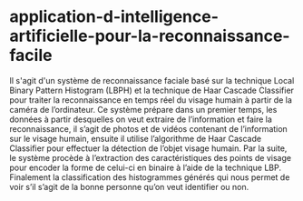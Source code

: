 # application-d-intelligence-artificielle-pour-la-reconnaissance-facile

Il s'agit d'un système de reconnaissance faciale
basé sur la technique Local Binary Pattern Histogram (LBPH) et la technique de
Haar Cascade Classifier pour traiter la reconnaissance en temps réel du visage
humain à partir de la caméra de l’ordinateur. Ce système prépare dans un premier
temps, les données à partir desquelles on veut extraire de l’information et faire la
reconnaissance, il s’agit de photos et de vidéos contenant de l’information sur le
visage humain, ensuite il utilise l’algorithme de Haar Cascade Classifier pour
effectuer la détection de l’objet visage humain. Par la suite, le système procède à
l’extraction des caractéristiques des points de visage pour encoder la forme de
celui-ci en binaire à l’aide de la technique LBP. Finalement la classification des
histogrammes générés qui nous permet de voir s’il s’agit de la bonne personne
qu’on veut identifier ou non.
